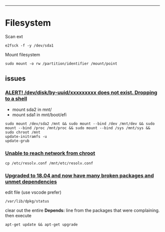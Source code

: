 ----
# Filesystem

Scan ext
```
e2fsck -f -y /dev/sda1
```

Mount filesystem
```
sudo mount -o rw /partition/identifier /mount/point
```
## issues
### [ALERT! /dev/disk/by-uuid/xxxxxxxxx does not exist. Dropping to a shell](https://askubuntu.com/questions/516217/alert-dev-disk-by-uuid-xxxxxxxxx-does-not-exist-dropping-to-a-shell/516471#516471)
- mount sda2 in mnt/
- mount sda1 in mnt/boot/efi
```
sudo mount /dev/sda2 /mnt && sudo mount --bind /dev /mnt/dev && sudo mount --bind /proc /mnt/proc && sudo mount --bind /sys /mnt/sys && sudo chroot /mnt
update-initramfs -u
update-grub
```
### [Unable to reach network from chroot](https://unix.stackexchange.com/questions/280500/unable-to-reach-network-from-chroot/280534#280534)
```
cp /etc/resolv.conf /mnt/etc/resolv.conf
```
### [Upgraded to 18.04 and now have many broken packages and unmet dependencies](https://askubuntu.com/questions/1032126/upgraded-to-18-04-and-now-have-many-broken-packages-and-unmet-dependencies/1032453#1032453)
edit file (use vscode prefer)
```
/var/lib/dpkg/status
```
clear out the entire **Depends:** line from the packages that were complaining.
then execute  
```
apt-get update && apt-get upgrade
```
